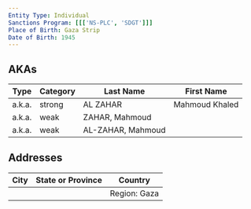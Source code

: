 ```yaml
---
Entity Type: Individual
Sanctions Program: [[['NS-PLC', 'SDGT']]]
Place of Birth: Gaza Strip
Date of Birth: 1945
---
```



## AKAs
| Type | Category | Last Name | First Name |
|------|----------|-----------|------------|
| a.k.a. | strong | AL ZAHAR | Mahmoud Khaled |
| a.k.a. | weak | ZAHAR, Mahmoud |  |
| a.k.a. | weak | AL-ZAHAR, Mahmoud |  |



## Addresses
| City | State or Province | Country | 
|------|-------------------|---------|
|  |  | Region: Gaza |
